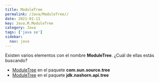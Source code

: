 ```yaml
---
title: ModuleTree
permalink: /Java/ModuleTree//
date: 2021-01-11
key: Java.M.ModuleTree
category: Java
tags: ['java se']
sidebar: 
  nav: java
---
```


Existen varios elementos con el nombre **ModuleTree**. ¿Cuál de ellas estás buscando?
<ul>
<li><a href="/Java/ModuleTree-com-sun-source-tree/">ModuleTree</a> en el paquete <strong>com.sun.source.tree</strong></li>
<li><a href="/Java/ModuleTree-jdk-nashorn-api-tree/">ModuleTree</a> en el paquete <strong>jdk.nashorn.api.tree</strong></li>
<ul>
